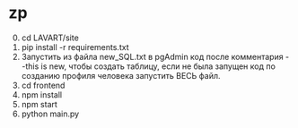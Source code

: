 # zp
0) cd LAVART/site
1) pip install -r requirements.txt
2) Запустить из файла new_SQL.txt в pgAdmin код после комментария --this is new, чтобы создать таблицу, если не была запущен код по созданию профиля человека запустить ВЕСЬ файл.
3) cd frontend
4) npm install
5) npm start
6) python main.py
